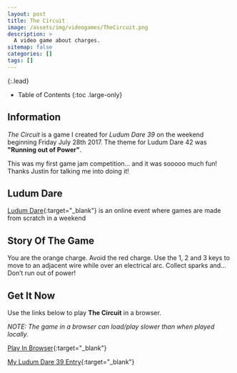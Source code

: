 ```yaml
---
layout: post
title: The Circuit
image: /assets/img/videogames/TheCircuit.png
description: >
  A video game about charges.
sitemap: false
categories: []
tags: []
---
```


{:.lead}

- Table of Contents
{:toc .large-only}

## Information

*The Circuit* is a game I created for *Ludum Dare 39* on the weekend beginning Friday July 28th 2017.  The theme for Ludum Dare 42 was **"Running out of Power"**.  

This was my first game jam competition... and it was sooooo much fun!  Thanks Justin for talking me into doing it!

## Ludum Dare

[Ludum Dare](https://ldjam.com/){:target="_blank"} is an online event where games are made from scratch in a weekend

## Story Of The Game

You are the orange charge. Avoid the red charge. Use the 1, 2 and 3 keys to move to an adjacent wire while over an electrical arc. Collect sparks and… Don’t run out of power!
 
## Get It Now

Use the links below to play **The Circuit** in a browser.

*NOTE:  The game in a browser can load/play slower than when played locally.*

[Play In Browser](https://jeffreychaplin.github.io/){:target="_blank"}

[My Ludum Dare 39 Entry](https://ldjam.com/events/ludum-dare/39/the-circuit){:target="_blank"}
